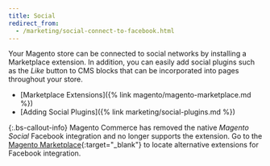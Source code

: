 ```yaml
---
title: Social
redirect_from: 
  - /marketing/social-connect-to-facebook.html
---
```


Your Magento store can be connected to social networks by installing a Marketplace extension. In addition, you can easily add social plugins such as the _Like_ button to CMS blocks that can be incorporated into pages throughout your store.

- [Marketplace Extensions]({% link magento/magento-marketplace.md %})
- [Adding Social Plugins]({% link marketing/social-plugins.md %})

{:.bs-callout-info}
Magento Commerce has removed the native _Magento Social_ Facebook integration and no longer supports the extension. Go to the [Magento Marketplace][1]{:target="_blank"} to locate alternative extensions for Facebook integration.

[1]: https://marketplace.magento.com/catalogsearch/result/?q=Facebook